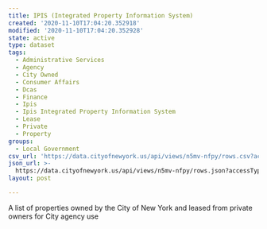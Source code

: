 ```yaml
---
title: IPIS (Integrated Property Information System)
created: '2020-11-10T17:04:20.352918'
modified: '2020-11-10T17:04:20.352928'
state: active
type: dataset
tags:
  - Administrative Services
  - Agency
  - City Owned
  - Consumer Affairs
  - Dcas
  - Finance
  - Ipis
  - Ipis Integrated Property Information System
  - Lease
  - Private
  - Property
groups:
  - Local Government
csv_url: 'https://data.cityofnewyork.us/api/views/n5mv-nfpy/rows.csv?accessType=DOWNLOAD'
json_url: >-
  https://data.cityofnewyork.us/api/views/n5mv-nfpy/rows.json?accessType=DOWNLOAD
layout: post

---
```

A list of properties owned by the City of New York and leased from private owners for City agency use

